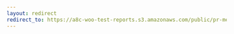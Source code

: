 ```yaml
---
layout: redirect
redirect_to: https://a8c-woo-test-reports.s3.amazonaws.com/public/pr-merge/39106/e2e/index.html
---
```

